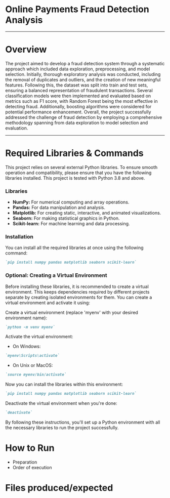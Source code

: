 # Online Payments Fraud Detection Analysis

---

# Overview

The project aimed to develop a fraud detection system through a systematic approach which included data exploration, preprocessing, and model selection. Initially, thorough exploratory analysis was conducted, including the removal of duplicates and outliers, and the creation of new meaningful features. Following this, the dataset was split into train and test sets, ensuring a balanced representation of fraudulent transactions. Several classification models were then implemented and evaluated based on metrics such as F1 score, with Random Forest being the most effective in detecting fraud. Additionally, boosting algorithms were considered for potential performance enhancement. Overall, the project successfully addressed the challenge of fraud detection by employing a comprehensive methodology spanning from data exploration to model selection and evaluation.

---

# Required Libraries & Commands

This project relies on several external Python libraries. To ensure smooth operation and compatibility, please ensure that you have the following libraries installed. This project is tested with Python 3.8 and above.

### Libraries

- **NumPy:** For numerical computing and array operations.
- **Pandas:** For data manipulation and analysis.
- **Matplotlib:** For creating static, interactive, and animated visualizations.
- **Seaborn:** For making statistical graphics in Python.
- **Scikit-learn:** For machine learning and data processing.

### Installation

You can install all the required libraries at once using the following command:

```markdown
`pip install numpy pandas matplotlib seaborn scikit-learn`
```

### Optional: Creating a Virtual Environment

Before installing these libraries, it is recommended to create a virtual environment. This keeps dependencies required by different projects separate by creating isolated environments for them. You can create a virtual environment and activate it using:

Create a virtual environment (replace 'myenv' with your desired environment name):

```markdown
`python -m venv myenv`
```

Activate the virtual environment:

- On Windows:

```markdown
`myenv\Scripts\activate`
```

- On Unix or MacOS:

```markdown
`source myenv/bin/activate`
```

Now you can install the libraries within this environment:

```markdown
`pip install numpy pandas matplotlib seaborn scikit-learn`
```

Deactivate the virtual environment when you're done:

```markdown
`deactivate`
```

By following these instructions, you'll set up a Python environment with all the necessary libraries to run the project successfully.

# How to Run

- Preparation
- Order of execution

# Files produced/expected

```

```
